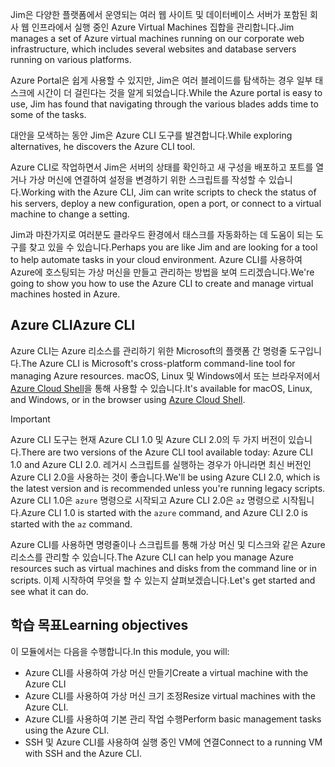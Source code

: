 <span data-ttu-id="b0fce-101">Jim은 다양한 플랫폼에서 운영되는 여러 웹 사이트 및 데이터베이스 서버가 포함된 회사 웹 인프라에서 실행 중인 Azure Virtual Machines 집합을 관리합니다.</span><span class="sxs-lookup"><span data-stu-id="b0fce-101">Jim manages a set of Azure virtual machines running on our corporate web infrastructure, which includes several websites and database servers running on various platforms.</span></span> 

<span data-ttu-id="b0fce-102">Azure Portal은 쉽게 사용할 수 있지만, Jim은 여러 블레이드를 탐색하는 경우 일부 태스크에 시간이 더 걸린다는 것을 알게 되었습니다.</span><span class="sxs-lookup"><span data-stu-id="b0fce-102">While the Azure portal is easy to use, Jim has found that navigating through the various blades adds time to some of the tasks.</span></span> 

<span data-ttu-id="b0fce-103">대안을 모색하는 동안 Jim은 Azure CLI 도구를 발견합니다.</span><span class="sxs-lookup"><span data-stu-id="b0fce-103">While exploring alternatives, he discovers the Azure CLI tool.</span></span>

<span data-ttu-id="b0fce-104">Azure CLI로 작업하면서 Jim은 서버의 상태를 확인하고 새 구성을 배포하고 포트를 열거나 가상 머신에 연결하여 설정을 변경하기 위한 스크립트를 작성할 수 있습니다.</span><span class="sxs-lookup"><span data-stu-id="b0fce-104">Working with the Azure CLI, Jim can write scripts to check the status of his servers, deploy a new configuration, open a port, or connect to a virtual machine to change a setting.</span></span>

<span data-ttu-id="b0fce-105">Jim과 마찬가지로 여러분도 클라우드 환경에서 태스크를 자동화하는 데 도움이 되는 도구를 찾고 있을 수 있습니다.</span><span class="sxs-lookup"><span data-stu-id="b0fce-105">Perhaps you are like Jim and are looking for a tool to help automate tasks in your cloud environment.</span></span> <span data-ttu-id="b0fce-106">Azure CLI를 사용하여 Azure에 호스팅되는 가상 머신을 만들고 관리하는 방법을 보여 드리겠습니다.</span><span class="sxs-lookup"><span data-stu-id="b0fce-106">We're going to show you how to use the Azure CLI to create and manage virtual machines hosted in Azure.</span></span> 

## <a name="azure-cli"></a><span data-ttu-id="b0fce-107">Azure CLI</span><span class="sxs-lookup"><span data-stu-id="b0fce-107">Azure CLI</span></span>

<span data-ttu-id="b0fce-108">Azure CLI는 Azure 리소스를 관리하기 위한 Microsoft의 플랫폼 간 명령줄 도구입니다.</span><span class="sxs-lookup"><span data-stu-id="b0fce-108">The Azure CLI is Microsoft's cross-platform command-line tool for managing Azure resources.</span></span> <span data-ttu-id="b0fce-109">macOS, Linux 및 Windows에서 또는 브라우저에서 [Azure Cloud Shell](https://docs.microsoft.com/azure/cloud-shell/overview)을 통해 사용할 수 있습니다.</span><span class="sxs-lookup"><span data-stu-id="b0fce-109">It's available for macOS, Linux, and Windows, or in the browser using [Azure Cloud Shell](https://docs.microsoft.com/azure/cloud-shell/overview).</span></span>

> [!IMPORTANT]
> <span data-ttu-id="b0fce-110">Azure CLI 도구는 현재 Azure CLI 1.0 및 Azure CLI 2.0의 두 가지 버전이 있습니다.</span><span class="sxs-lookup"><span data-stu-id="b0fce-110">There are two versions of the Azure CLI tool available today: Azure CLI 1.0 and Azure CLI 2.0.</span></span> <span data-ttu-id="b0fce-111">레거시 스크립트를 실행하는 경우가 아니라면 최신 버전인 Azure CLI 2.0을 사용하는 것이 좋습니다.</span><span class="sxs-lookup"><span data-stu-id="b0fce-111">We'll be using Azure CLI 2.0, which is the latest version and is recommended unless you're running legacy scripts.</span></span> <span data-ttu-id="b0fce-112">Azure CLI 1.0은 `azure` 명령으로 시작되고 Azure CLI 2.0은 `az` 명령으로 시작됩니다.</span><span class="sxs-lookup"><span data-stu-id="b0fce-112">Azure CLI 1.0 is started with the `azure` command, and Azure CLI 2.0 is started with the `az` command.</span></span> 

<span data-ttu-id="b0fce-113">Azure CLI를 사용하면 명령줄이나 스크립트를 통해 가상 머신 및 디스크와 같은 Azure 리소스를 관리할 수 있습니다.</span><span class="sxs-lookup"><span data-stu-id="b0fce-113">The Azure CLI can help you manage Azure resources such as virtual machines and disks from the command line or in scripts.</span></span> <span data-ttu-id="b0fce-114">이제 시작하여 무엇을 할 수 있는지 살펴보겠습니다.</span><span class="sxs-lookup"><span data-stu-id="b0fce-114">Let's get started and see what it can do.</span></span>

## <a name="learning-objectives"></a><span data-ttu-id="b0fce-115">학습 목표</span><span class="sxs-lookup"><span data-stu-id="b0fce-115">Learning objectives</span></span>

<span data-ttu-id="b0fce-116">이 모듈에서는 다음을 수행합니다.</span><span class="sxs-lookup"><span data-stu-id="b0fce-116">In this module, you will:</span></span>

- <span data-ttu-id="b0fce-117">Azure CLI를 사용하여 가상 머신 만들기</span><span class="sxs-lookup"><span data-stu-id="b0fce-117">Create a virtual machine with the Azure CLI</span></span>
- <span data-ttu-id="b0fce-118">Azure CLI를 사용하여 가상 머신 크기 조정</span><span class="sxs-lookup"><span data-stu-id="b0fce-118">Resize virtual machines with the Azure CLI.</span></span>
- <span data-ttu-id="b0fce-119">Azure CLI를 사용하여 기본 관리 작업 수행</span><span class="sxs-lookup"><span data-stu-id="b0fce-119">Perform basic management tasks using the Azure CLI.</span></span>
- <span data-ttu-id="b0fce-120">SSH 및 Azure CLI를 사용하여 실행 중인 VM에 연결</span><span class="sxs-lookup"><span data-stu-id="b0fce-120">Connect to a running VM with SSH and the Azure CLI.</span></span>
